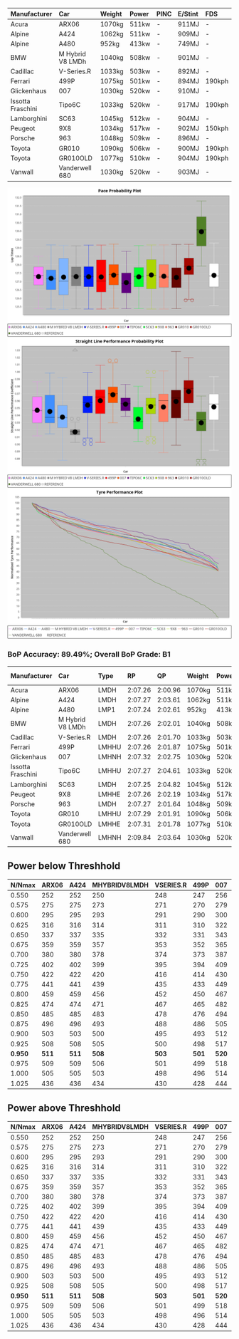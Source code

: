|Manufacturer|Car|Weight|Power|PINC|E/Stint|FDS|
|:-|:-|:-|:-|:-|:-|:-|
|Acura|ARX06|1070kg|511kw|-|911MJ|-|
|Alpine|A424|1062kg|511kw|-|909MJ|-|
|Alpine|A480|952kg|413kw|-|749MJ|-|
|BMW|M Hybrid V8 LMDh|1040kg|508kw|-|901MJ|-|
|Cadillac|V-Series.R|1033kg|503kw|-|892MJ|-|
|Ferrari|499P|1075kg|501kw|-|894MJ|190kph|
|Glickenhaus|007|1030kg|520kw|-|910MJ|-|
|Issotta Fraschini|Tipo6C|1033kg|520kw|-|917MJ|190kph|
|Lamborghini|SC63|1045kg|512kw|-|904MJ|-|
|Peugeot|9X8|1034kg|517kw|-|902MJ|150kph|
|Porsche|963|1048kg|509kw|-|896MJ|-|
|Toyota|GR010|1090kg|506kw|-|900MJ|190kph|
|Toyota|GR010OLD|1077kg|510kw|-|904MJ|190kph|
|Vanwall|Vanderwell 680|1030kg|520kw|-|903MJ|-|

![PACECHART](./IMG/ACOMETHOD.png)
![STRAIGHTLINEPERFORMANCECHART](./IMG/ACOMETHOD_sp.png)
![TYREPERFORMANCECHART](./IMG/ACOMETHOD_tw.png)

### BoP Accuracy: 89.49%; Overall BoP Grade: B1
|Manufacturer|Car|Type|RP|QP|Weight|Power¹|Threshhold|PINC|Power²|E/Stint|AVG Vmax|FDS|RDLC|L/Stint|BOP-Grade|ModelAccuracy|ModelPoints|Match%|
|:-|:-|:-|:-|:-|:-|:-|:-|:-|:-|:-|:-|:-|:-|:-|:-|:-|:-|:-|
|Acura|ARX06|LMDH|2:07.26|2:00.96|1070kg|511kw|210.0kph|-|511kw|911MJ|301.55kph|-|1.00|25|+B2|100.00%|995|80.31%|
|Alpine|A424|LMDH|2:07.27|2:03.61|1062kg|511kw|210.0kph|-|511kw|909MJ|301.57kph|-|1.00|25|~A1|81.15%|521|99.66%|
|Alpine|A480|LMP1|2:07.24|2:02.61|952kg|413kw|210.0kph|-|413kw|749MJ|297.60kph|-|0.97|23|~A1|67.92%|957|100.00%|
|BMW|M Hybrid V8 LMDh|LMDH|2:07.26|2:02.01|1040kg|508kw|210.0kph|-|508kw|901MJ|298.70kph|-|1.03|25|-A2|98.60%|1690|93.47%|
|Cadillac|V-Series.R|LMDH|2:07.26|2:01.70|1033kg|503kw|210.0kph|-|503kw|892MJ|302.95kph|-|1.03|25|+A2|91.10%|1770|94.64%|
|Ferrari|499P|LMHHU|2:07.26|2:01.87|1075kg|501kw|210.0kph|-|501kw|894MJ|302.72kph|190kph|1.02|25|~A1|84.26%|2292|100.00%|
|Glickenhaus|007|LMHNH|2:07.32|2:02.75|1030kg|520kw|210.0kph|-|520kw|910MJ|307.08kph|-|0.96|25|~A1|94.63%|1605|98.72%|
|Issotta Fraschini|Tipo6C|LMHHU|2:07.27|2:04.61|1033kg|520kw|210.0kph|-|520kw|917MJ|304.90kph|190kph|1.07|25|+B1|66.67%|96|86.48%|
|Lamborghini|SC63|LMDH|2:07.25|2:04.82|1045kg|512kw|210.0kph|-|512kw|904MJ|300.57kph|-|1.05|25|+B1|96.77%|419|88.37%|
|Peugeot|9X8|LMHHE|2:07.26|2:02.19|1034kg|517kw|210.0kph|-|517kw|902MJ|303.33kph|150kph|1.03|25|~A1|83.63%|2468|100.00%|
|Porsche|963|LMDH|2:07.27|2:01.64|1048kg|509kw|210.0kph|-|509kw|896MJ|302.91kph|-|1.02|25|~A1|93.14%|5746|97.47%|
|Toyota|GR010|LMHHU|2:07.29|2:01.91|1090kg|506kw|210.0kph|-|506kw|900MJ|302.42kph|190kph|1.00|25|~A1|87.37%|3154|100.00%|
|Toyota|GR010OLD|LMHHE|2:07.31|2:01.78|1077kg|510kw|210.0kph|-|510kw|904MJ|305.34kph|190kph|1.01|25|~A1|89.81%|1393|100.00%|
|Vanwall|Vanderwell 680|LMHNH|2:09.84|2:03.64|1030kg|520kw|210.0kph|-|520kw|903MJ|300.15kph|-|1.02|25|+Ω1|90.28%|604|13.75%|

## Power below Threshhold
|N/Nmax|ARX06|A424|MHYBRIDV8LMDH|VSERIES.R|499P|007|TIPO6C|SC63|9X8|963|GR010|GR010OLD|VANDERWELL680|​|RPM|A480|
|:-|:-|:-|:-|:-|:-|:-|:-|:-|:-|:-|:-|:-|:-|:-|:-|:-|
|0.550|252|252|250|248|247|256|256|252|255|251|249|251|256|​|--|-|
|0.575|275|275|273|271|270|279|279|275|278|274|272|274|279|​|--|-|
|0.600|295|295|293|291|290|300|300|296|298|294|292|295|300|​|--|-|
|0.625|316|316|314|311|310|322|322|317|320|315|313|316|322|​|--|-|
|0.650|337|337|335|332|331|343|343|338|341|336|334|337|343|​|--|-|
|0.675|359|359|357|353|352|365|365|359|363|357|355|358|365|​|--|-|
|0.700|380|380|378|374|373|387|387|381|385|379|377|380|387|​|--|-|
|0.725|402|402|399|395|394|409|409|403|407|400|398|401|409|​|--|-|
|0.750|422|422|420|416|414|430|430|423|427|421|418|422|430|​|--|-|
|0.775|441|441|439|435|433|449|449|442|446|440|437|441|449|​|5000|242|
|0.800|459|459|456|452|450|467|467|460|464|457|454|458|467|​|5500|286|
|0.825|474|474|471|467|465|482|482|475|479|472|469|473|482|​|6000|320|
|0.850|485|485|483|478|476|494|494|486|491|484|481|485|494|​|6500|361|
|0.875|496|496|493|488|486|505|505|497|502|494|491|495|505|​|7000|404|
|0.900|503|503|500|495|493|512|512|504|509|501|498|502|512|​|7500|414|
|0.925|508|508|505|500|498|517|517|509|514|506|503|507|517|​|8000|410|
|**0.950**|**511**|**511**|**508**|**503**|**501**|**520**|**520**|**512**|**517**|**509**|**506**|**510**|**520**|**​**|**8500**|**413**|
|0.975|509|509|506|501|499|518|518|510|515|507|504|508|518|​|9000|207|
|1.000|505|505|503|498|496|514|514|506|511|504|501|505|514|​|--|-|
|1.025|436|436|434|430|428|444|444|437|441|435|432|436|444|​|--|-|

## Power above Threshhold
|N/Nmax|ARX06|A424|MHYBRIDV8LMDH|VSERIES.R|499P|007|TIPO6C|SC63|9X8|963|GR010|GR010OLD|VANDERWELL680|​|RPM|A480|
|:-|:-|:-|:-|:-|:-|:-|:-|:-|:-|:-|:-|:-|:-|:-|:-|:-|
|0.550|252|252|250|248|247|256|256|252|255|251|249|251|256|​|--|-|
|0.575|275|275|273|271|270|279|279|275|278|274|272|274|279|​|--|-|
|0.600|295|295|293|291|290|300|300|296|298|294|292|295|300|​|--|-|
|0.625|316|316|314|311|310|322|322|317|320|315|313|316|322|​|--|-|
|0.650|337|337|335|332|331|343|343|338|341|336|334|337|343|​|--|-|
|0.675|359|359|357|353|352|365|365|359|363|357|355|358|365|​|--|-|
|0.700|380|380|378|374|373|387|387|381|385|379|377|380|387|​|--|-|
|0.725|402|402|399|395|394|409|409|403|407|400|398|401|409|​|--|-|
|0.750|422|422|420|416|414|430|430|423|427|421|418|422|430|​|--|-|
|0.775|441|441|439|435|433|449|449|442|446|440|437|441|449|​|5000|242|
|0.800|459|459|456|452|450|467|467|460|464|457|454|458|467|​|5500|286|
|0.825|474|474|471|467|465|482|482|475|479|472|469|473|482|​|6000|320|
|0.850|485|485|483|478|476|494|494|486|491|484|481|485|494|​|6500|361|
|0.875|496|496|493|488|486|505|505|497|502|494|491|495|505|​|7000|404|
|0.900|503|503|500|495|493|512|512|504|509|501|498|502|512|​|7500|414|
|0.925|508|508|505|500|498|517|517|509|514|506|503|507|517|​|8000|410|
|**0.950**|**511**|**511**|**508**|**503**|**501**|**520**|**520**|**512**|**517**|**509**|**506**|**510**|**520**|**​**|**8500**|**413**|
|0.975|509|509|506|501|499|518|518|510|515|507|504|508|518|​|9000|207|
|1.000|505|505|503|498|496|514|514|506|511|504|501|505|514|​|--|-|
|1.025|436|436|434|430|428|444|444|437|441|435|432|436|444|​|--|-|
